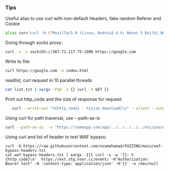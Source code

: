 ### Tips

Useful alias to use curl with non-default Headers, fake random Referer and Cookie 

```bash
alias cur="curl -H \"Mozilla/5.0 (Linux; Android 4.4; Nexus 5 Build/_BuildID_) AppleWebKit/537.36 (KHTML, like Gecko) Version/4.0 Chrome/30.1.0.0 Mobile Safari/537.36\" -H \"Referer: https://mail.google.com/mail/u/0/#/`date|md5sum|cut -d ' ' -f 1`\" -H \"Accept-Encoding: deflate\" -H \"Accept-Language: en-US,en;q=0.9\" -H \"Cookie: ga=`date +%F_%H-%M-%S |md5sum|cut -d ' ' -f 1`\""
```

Going through socks proxy:

```bash
curl -v -x socks5h://167.71.117.75:1080 https://google.com
```

Write to file:

```bash
curl https://google.com -o index.html
```

readlist, curl request in 10 parallel threads

```bash
cat list.txt | xargs -P10 -I {} curl -X GET {}
```

Print out http_code and the size of response for request:

```bash
   curl --write-out "%{http_code} - %{size_download}\n" --silent --output /dev/null google.com
```

Using curl for path traversal, use --path-as-is

```bash
curl --path-as-is  -v "https://someapp.com/app/../../../../../etc/passwd"
```

Using curl and list of header to test WAF bypass:
```
curl -O https://raw.githubusercontent.com/osamahamad/FUZZING/main/waf-bypass-headers.txt
cat waf-bypass-headers.txt | xargs -I{} curl -s -w '{}: %{http_code}\n'  https://ext.stg.nser.cc/event/ -H"Authorization: Bearer test" -H 'content-type: application/json' -H'{}' -o /dev/null
```